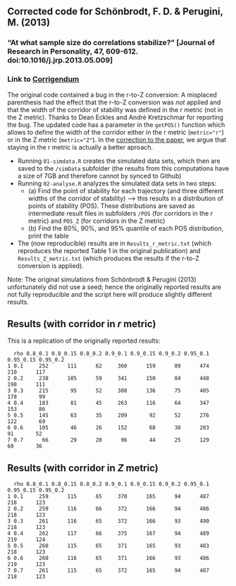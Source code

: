 ## Corrected code for Schönbrodt, F. D. & Perugini, M. (2013)
### “At what sample size do correlations stabilize?” [Journal of Research in Personality, 47, 609-612. doi:10.1016/j.jrp.2013.05.009]
### Link to [Corrigendum](https://osf.io/p2kag/)

The original code contained a bug in the r-to-Z conversion: A misplaced parenthesis had the effect that the r-to-Z conversion was *not* applied and that the width of the corridor of stability was defined in the r metric (not in the Z metric). Thanks to Dean Eckles and André Kretzschmar for reporting the bug. The updated code has a parameter in the `getPOS()` function which allows  to define the width of the corridor either in the r metric (`metric="r"`) or in the Z metric (`metric="Z"`). In the [correction to the paper](https://osf.io/p2kag/), we argue that staying in the r metric is actually a better aproach.

- Running `01-simdata.R` creates the simulated data sets, which then are saved to the `/simData` subfolder (the results from this computations have a size of 7GB and therefore cannot by synced to Github)
- Running `02-analyse.R` analyzes the simulated data sets in two steps:
	- (a) Find the point of stability for each trajectory (and three different widths of the corridor of stability) --> this results in a distribution of points of stability (POS). These distributions are saved as intermediate result files in subfolders `/POS` (for corridors in the r metric) and `POS_Z` (for corridors in the Z metric)
	- (b) Find the 80%, 90%, and 95% quantile of each POS distribution, print the table
- The (now reproducible) results are in `Results_r_metric.txt` (which reproduces the reported Table 1 in the original publication) and `Results_Z_metric.txt` (which produces the results if the r-to-Z conversion is applied).
	
Note: The original simulations from Schönbrodt & Perugini (2013) unfortunately did not use a seed; hence the originally reported results are not fully reproducible and the script here will produce slightly different results.


## Results (with corridor in *r* metric)

This is a replication of the originally reported results:

```
  rho 0.8_0.1 0.8_0.15 0.8_0.2 0.9_0.1 0.9_0.15 0.9_0.2 0.95_0.1 0.95_0.15 0.95_0.2
1 0.1     252      111      62     360      159      89      474       210      117
2 0.2     238      105      59     341      150      84      448       198      111
3 0.3     215       95      52     308      136      75      405       178       99
4 0.4     183       81      45     263      116      64      347       153       86
5 0.5     145       63      35     209       92      52      276       122       69
6 0.6     105       46      26     152       68      38      203        91       52
7 0.7      66       29      20      96       44      25      129        60       36
```

## Results (with corridor in *Z* metric)


```
  rho 0.8_0.1 0.8_0.15 0.8_0.2 0.9_0.1 0.9_0.15 0.9_0.2 0.95_0.1 0.95_0.15 0.95_0.2
1 0.1     259      115      65     370      165      94      487       218      123
2 0.2     259      116      66     372      166      94      486       218      123
3 0.3     261      116      65     372      166      93      490       218      123
4 0.4     262      117      66     375      167      94      489       219      124
5 0.5     260      115      65     371      165      93      483       218      123
6 0.6     260      116      65     371      166      93      486       219      123
7 0.7     261      115      65     372      165      94      487       218      123
```
